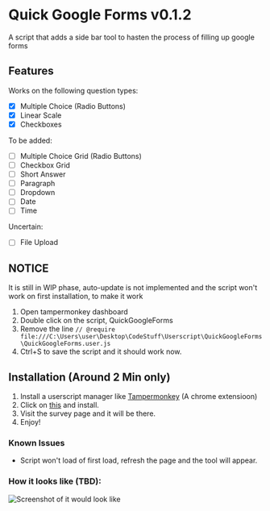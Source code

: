 # Quick Google Forms v0.1.2
A script that adds a side bar tool to hasten the process of filling up google forms

## Features
Works on the following question types:
- [x] Multiple Choice (Radio Buttons)
- [x] Linear Scale
- [x] Checkboxes

To be added:
- [ ] Multiple Choice Grid (Radio Buttons)
- [ ] Checkbox Grid 
- [ ] Short Answer
- [ ] Paragraph
- [ ] Dropdown
- [ ] Date 
- [ ] Time

Uncertain:
- [ ] File Upload

## NOTICE
It is still in WIP phase, auto-update is not implemented and the script won't work on first installation, to make it work
1. Open tampermonkey dashboard
2. Double click on the script, QuickGoogleForms
3. Remove the line ```// @require      file:///C:\Users\user\Desktop\CodeStuff\Userscript\QuickGoogleForms\QuickGoogleForms.user.js```
4. Ctrl+S to save the script and it should work now.

## Installation (Around 2 Min only)
1. Install a userscript manager like [Tampermonkey](https://www.tampermonkey.net/) (A chrome extensioon)
2. Click on [this](https://github.com/HageFX-78/QuickGoogleForms/raw/main/QuickGoogleForms.user.js) and install.
3. Visit the survey page and it will be there.
4. Enjoy!

### Known Issues
- Script won't load of first load, refresh the page and the tool will appear.

### How it looks like (TBD):
![Screenshot of it would look like]()
